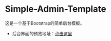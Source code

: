 # Simple-Admin-Template
这是一个基于Bootstrap的简单后台模板。
* 后台界面的预览地址：[点击这里](https://zerothdream.github.io/Simple-Admin-Template/dist/index.html) 
